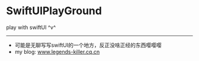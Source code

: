 # SwiftUIPlayGround
play with swiftUI ^v^
***
- 可能是无聊写写swiftUI的一个地方，反正没啥正经的东西嘤嘤嘤
- my blog: www.legends-killer.cq.cn
